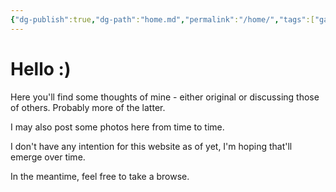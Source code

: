 ```yaml
---
{"dg-publish":true,"dg-path":"home.md","permalink":"/home/","tags":["gardenEntry"],"dgShowBacklinks":"false"}
---
```


# Hello :)

Here you'll find some thoughts of mine - either original or discussing those of others. Probably more of the latter.

I may also post some photos here from time to time.

I don't have any intention for this website as of yet, I'm hoping that'll emerge over time.

In the meantime, feel free to take a browse.